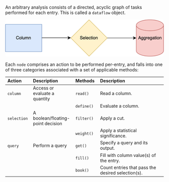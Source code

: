 An arbitrary analysis consists of a directed, acyclic graph of tasks performed for each entry. This is called a `dataflow` object.

![dataflow](../assets/dataflow.png)

Each `node` comprises an action to be performed per-entry, and falls into one of three categories associated with a set of applicable methods:

<style>
table th:first-of-type {
    width: 15%;
}
table th:nth-of-type(2) {
    width: 20%;
}
table th:nth-of-type(3) {
    width: 15%;
}
table th:nth-of-type(4) {
    width: 40%;
}
</style>

| Action | Description | Methods | Description |
| :------------ | :------------------------------------ | :------------ | :------------------------------------ |
| `column` | Access or evaluate a quantity | `read()` | Read a column. |
| | | `define()` | Evaluate a column. |
| `selection` | A boolean/floating-point decision | `filter()` | Apply a cut. | 
| | | `weight()` | Apply a statistical significance. |
| `query` | Perform a query | `get()` | Specify a query and its output. |
| | | `fill()` | Fill with column value(s) of the entry. |
| | | `book()` | Count entries that pass the desired selection(s). |

